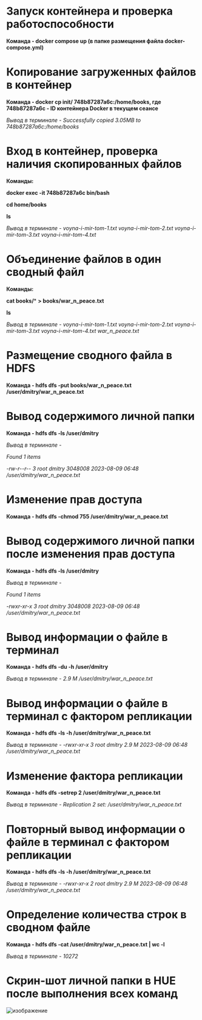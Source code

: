 # Запуск контейнера и проверка работоспособности

**Команда - docker compose up (в папке размещения файла docker-compose.yml)**

# Копирование загруженных файлов в контейнер

**Команда - docker cp init/ 748b87287a6c:/home/books, где 748b87287a6c - ID контейнера Docker в текущем сеансе**

_Вывод в терминале - Successfully copied 3.05MB to 748b87287a6c:/home/books_

# Вход в контейнер, проверка наличия скопированных файлов

**Команды:**

**docker exec -it 748b87287a6c bin/bash**

**cd home/books**

**ls**

_Вывод в терминале - voyna-i-mir-tom-1.txt  voyna-i-mir-tom-2.txt  voyna-i-mir-tom-3.txt  voyna-i-mir-tom-4.txt_

# Объединение файлов в один сводный файл

**Команды:**

**cat books/*** **> books/war_n_peace.txt**

**ls**

_Вывод в терминале - voyna-i-mir-tom-1.txt  voyna-i-mir-tom-2.txt  voyna-i-mir-tom-3.txt  voyna-i-mir-tom-4.txt  war_n_peace.txt_

# Размещение сводного файла в HDFS

**Команда - hdfs dfs -put books/war_n_peace.txt /user/dmitry/war_n_peace.txt**

# Вывод содержимого личной папки

**Команда - hdfs dfs -ls /user/dmitry**

_Вывод в терминале -_

_Found 1 items_

_-rw-r--r--   3 root dmitry    3048008 2023-08-09 06:48 /user/dmitry/war_n_peace.txt_

# Изменение прав доступа

**Команда - hdfs dfs -chmod 755 /user/dmitry/war_n_peace.txt**

# Вывод содержимого личной папки после изменения прав доступа

**Команда - hdfs dfs -ls /user/dmitry**

_Вывод в терминале -_

_Found 1 items_

_-rwxr-xr-x   3 root dmitry    3048008 2023-08-09 06:48 /user/dmitry/war_n_peace.txt_

# Вывод информации о файле в терминал

**Команда - hdfs dfs -du -h /user/dmitry**

_Вывод в терминале - 2.9 M  /user/dmitry/war_n_peace.txt_

# Вывод информации о файле в терминал с фактором репликации

**Команда - hdfs dfs -ls -h /user/dmitry/war_n_peace.txt**

_Вывод в терминале - -rwxr-xr-x   3 root dmitry      2.9 M 2023-08-09 06:48 /user/dmitry/war_n_peace.txt_

# Изменение фактора репликации

**Команда - hdfs dfs -setrep 2 /user/dmitry/war_n_peace.txt**

_Вывод в терминале - Replication 2 set: /user/dmitry/war_n_peace.txt_

# Повторный вывод информации о файле в терминал с фактором репликации

**Команда - hdfs dfs -ls -h /user/dmitry/war_n_peace.txt**

_Вывод в терминале - -rwxr-xr-x   2 root dmitry      2.9 M 2023-08-09 06:48 /user/dmitry/war_n_peace.txt_

# Определение количества строк в сводном файле

**Команда - hdfs dfs -cat /user/dmitry/war_n_peace.txt | wc -l**

_Вывод в терминале - 10272_

# Скрин-шот личной папки в HUE после выполнения всех команд

![изображение](https://github.com/UncleJoe1973/1T_course/assets/29273924/d1f4dd19-c487-4b55-a1b1-dad3bfcb6b66)
